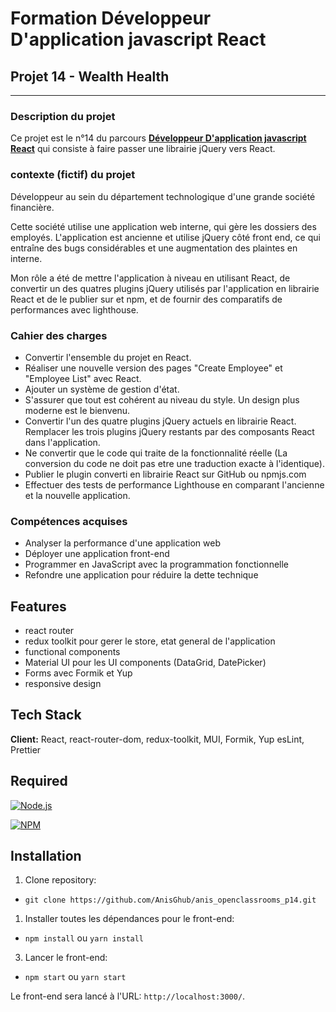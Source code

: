 # Formation Développeur D'application javascript React

## Projet 14 - Wealth Health

---

### Description du projet

Ce projet est le n°14 du parcours [**Développeur D'application javascript React**](https://openclassrooms.com/fr/paths/516-developpeur-dapplication-javascript-react "Développeur D'application javascript React") qui consiste à faire passer une librairie jQuery vers React.

### contexte (fictif) du projet

Développeur au sein du département technologique d'une grande société financière.

Cette société utilise une application web interne, qui gère les dossiers des employés. L'application est ancienne et utilise jQuery côté front end, ce qui entraîne des bugs considérables et une augmentation des plaintes en interne.

Mon rôle a été de mettre l'application à niveau en utilisant React, de convertir un des quatres plugins jQuery utilisés par l'application en librairie React et de le publier sur et npm, et de fournir des comparatifs de performances avec lighthouse.

### Cahier des charges

- Convertir l'ensemble du projet en React.
- Réaliser une nouvelle version des pages "Create Employee" et "Employee List" avec React.
- Ajouter un système de gestion d'état.
- S'assurer que tout est cohérent au niveau du style. Un design plus moderne est le bienvenu.
- Convertir l'un des quatre plugins jQuery actuels en librairie React. Remplacer les trois plugins jQuery restants par des composants React dans l'application.
- Ne convertir que le code qui traite de la fonctionnalité réelle (La conversion du code ne doit pas etre une traduction exacte à l'identique).
- Publier le plugin converti en librairie React sur GitHub ou npmjs.com
- Effectuer des tests de performance Lighthouse en comparant l'ancienne et la nouvelle application.

### Compétences acquises

- Analyser la performance d'une application web
- Déployer une application front-end
- Programmer en JavaScript avec la programmation fonctionnelle
- Refondre une application pour réduire la dette technique

## Features

- react router
- redux toolkit pour gerer le store, etat general de l'application
- functional components
- Material UI pour les UI components (DataGrid, DatePicker)
- Forms avec Formik et Yup
- responsive design

## Tech Stack

**Client:** React, react-router-dom, redux-toolkit, MUI, Formik, Yup esLint, Prettier

## Required

[![Node.js](https://custom-icon-badges.demolab.com/badge/-Node.js-339933?style=for-the-badge&logo=node.js&logoColor=white)](https://nodejs.org/)

[![NPM](https://img.shields.io/badge/-NPM-CC3534?logo=npm&logoColor=white&style=for-the-badge)](https://docs.npmjs.com/downloading-and-installing-node-js-and-npm)

## Installation

1. Clone repository:

- `git clone https://github.com/AnisGhub/anis_openclassrooms_p14.git`

1. Installer toutes les dépendances pour le front-end:

- `npm install` ou `yarn install`

3. Lancer le front-end:

- `npm start` ou `yarn start`

Le front-end sera lancé à l'URL:
`http://localhost:3000/`.
